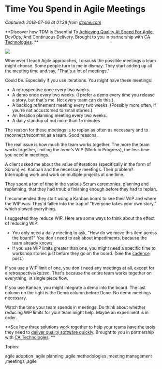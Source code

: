 # Time You Spend in Agile Meetings

_Captured: 2018-07-06 at 01:38 from [dzone.com](https://dzone.com/articles/time-you-spend-in-agile-meetings?edition=385197&utm_source=Daily%20Digest&utm_medium=email&utm_campaign=Daily%20Digest%202018-07-04)_

**Discover how TDM Is Essential To [Achieving Quality At Speed For Agile, DevOps, And Continuous Delivery](https://dzone.com/go?i=291448&u=http%3A%2F%2Fwww.ca.com%2Fus%2Fcollateral%2Findustry-analyst-report%2Fagile-test-data-management-the-new-must-have.html%3Fcid%3DNA-DSP-CD-AGJ-000195-00001461-000001106%26utm_source%3Donline_ads%26utm_medium%3Ddzone%26utm_campaign%3Dtdm_acquire%26utm_content%3Dagile_tdm_report-pre_roll). Brought to you in partnership with [CA Technologies](https://dzone.com/go?i=291448&u=http%3A%2F%2Fwww.ca.com%2Fus%2Fcollateral%2Findustry-analyst-report%2Fagile-test-data-management-the-new-must-have.html%3Fcid%3DNA-DSP-CD-AGJ-000195-00001461-000001106%26utm_source%3Donline_ads%26utm_medium%3Ddzone%26utm_campaign%3Dtdm_acquire%26utm_content%3Dagile_tdm_report-pre_roll). **

![](https://i2.wp.com/www.jrothman.com/wp-content/uploads/2018/06/hourglass.jpg?resize=201%2C300&ssl=1)

Whenever I teach Agile approaches, I discuss the possible meetings a team might choose. Some people turn to me in dismay. They start adding up all the meeting time and say, "That's a lot of meetings."

Could be. Especially if you use iterations. You might have these meetings:

  * A retrospective once every two weeks.
  * A demo once every two weeks. (I prefer a demo every time you release a story, but that's me. Not every team can do this.)
  * A backlog refinement meeting every two weeks. (Possibly more often, if you're not accustomed to small stories.)
  * An iteration planning meeting every two weeks.
  * A daily standup of not more than 15 minutes.

The reason for these meetings is to replan as often as necessary and to reconnect/recommit as a team. Good reasons.

The real issue is how much the team works together. The more the team works together, limiting the _team's_ WIP (Work in Progress), the less time you need in meetings.

A client asked me about the value of iterations (specifically in the form of Scrum) vs. Kanban and the necessary meetings. Their problem? Interrupting work and work on multiple projects at one time.

They spent a ton of time in the various Scrum ceremonies, planning and replanning, that they had trouble finishing enough before they had to replan.

I recommended they start using a Kanban board to see their WIP and where the WIP was. They'd fallen into the trap of "Everyone takes your own story," which slowed everything.

I suggested they reduce WIP. Here are some ways to think about the effect of reducing WIP:

  * You only need a daily meeting to ask, "How do we move this item across the board?" You don't need to ask about impediments, because the team already knows.
  * If you use WIP limits greater than one, you might need a specific time to workshop stories just before they go on the board. (See the [cadence](https://www.jrothman.com/mpd/agile/2017/04/thinking-about-cadence-vs-iterations/) post.)

If you use a WIP limit of one, you don't need any meetings at all, except for a retrospective/_kaizen_. That's because the entire team works together on everything, in single piece flow.

If you use Kanban, you might integrate a demo into the board. The last column on the right is the Demo column before Done. No demo meetings necessary.

Watch the time your team spends in meetings. Do think about whether reducing WIP limits for your team might help. Maybe an experiment is in order.

**[See how three solutions work together](https://dzone.com/go?i=291449&u=https%3A%2F%2Fwww.ca.com%2Fus%2Ftrials%2Fca-agile-requirements-designer.register.html%3Fcid%3DNA-DSP-CD-AGJ-000195-00001462-000001108%2520%26utm_source%3Donline_ads%26utm_medium%3Ddzone%26utm_campaign%3Dard_acquire%26utm_content%3Dard_trial) to help your teams have the tools they need to [deliver quality software quickly](https://dzone.com/go?i=291449&u=https%3A%2F%2Fad.doubleclick.net%2Fddm%2Ftrackclk%2FN6040.130331DZONE%2FB11226848.150123399%3Bdc_trk_aid%3D321096583%3Bdc_trk_cid%3D81552442%3Bdc_lat%3D%3Bdc_rdid%3D%3Btag_for_child_directed_treatment%3D). Brought to you in partnership with [CA Technologies](https://dzone.com/go?i=291449&u=https%3A%2F%2Fwww.ca.com%2Fus%2Ftrials%2Fca-agile-requirements-designer.register.html%3Fcid%3DNA-DSP-CD-AGJ-000195-00001462-000001108%2520%26utm_source%3Donline_ads%26utm_medium%3Ddzone%26utm_campaign%3Dard_acquire%26utm_content%3Dard_trial). **

Topics:

agile adoption ,agile planning ,agile methodologies ,meeting management ,meetings ,agile
